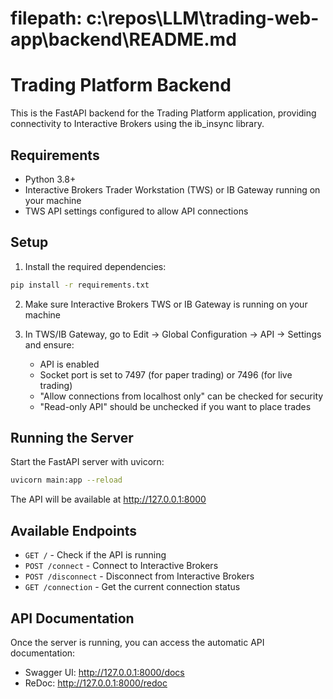 # filepath: c:\repos\LLM\trading-web-app\backend\README.md
# Trading Platform Backend

This is the FastAPI backend for the Trading Platform application, providing connectivity to Interactive Brokers using the ib_insync library.

## Requirements

- Python 3.8+
- Interactive Brokers Trader Workstation (TWS) or IB Gateway running on your machine
- TWS API settings configured to allow API connections

## Setup

1. Install the required dependencies:

```bash
pip install -r requirements.txt
```

2. Make sure Interactive Brokers TWS or IB Gateway is running on your machine

3. In TWS/IB Gateway, go to Edit -> Global Configuration -> API -> Settings and ensure:
   - API is enabled
   - Socket port is set to 7497 (for paper trading) or 7496 (for live trading)
   - "Allow connections from localhost only" can be checked for security
   - "Read-only API" should be unchecked if you want to place trades

## Running the Server

Start the FastAPI server with uvicorn:

```bash
uvicorn main:app --reload
```

The API will be available at http://127.0.0.1:8000

## Available Endpoints

- `GET /` - Check if the API is running
- `POST /connect` - Connect to Interactive Brokers
- `POST /disconnect` - Disconnect from Interactive Brokers
- `GET /connection` - Get the current connection status

## API Documentation

Once the server is running, you can access the automatic API documentation:

- Swagger UI: http://127.0.0.1:8000/docs
- ReDoc: http://127.0.0.1:8000/redoc
